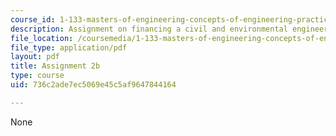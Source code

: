 ```yaml
---
course_id: 1-133-masters-of-engineering-concepts-of-engineering-practice-fall-2007
description: Assignment on financing a civil and environmental engineering project.
file_location: /coursemedia/1-133-masters-of-engineering-concepts-of-engineering-practice-fall-2007/736c2ade7ec5069e45c5af9647844164_assign_2b.pdf
file_type: application/pdf
layout: pdf
title: Assignment 2b
type: course
uid: 736c2ade7ec5069e45c5af9647844164

---
```

None